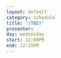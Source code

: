 ```yaml
---
layout: default
category: schedule
title: "(TBD)"
presenter:
day: wednesday
start: 12:00PM
end: 12:15PM
---
```

